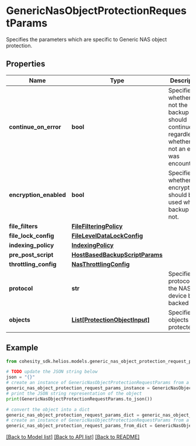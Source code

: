 # GenericNasObjectProtectionRequestParams

Specifies the parameters which are specific to Generic NAS object protection.

## Properties

Name | Type | Description | Notes
------------ | ------------- | ------------- | -------------
**continue_on_error** | **bool** | Specifies whether or not the backup should continue regardless of whether or not an error was encountered. | [optional] 
**encryption_enabled** | **bool** | Specifies whether the encryption should be used while backup or not. | [optional] 
**file_filters** | [**FileFilteringPolicy**](FileFilteringPolicy.md) |  | [optional] 
**file_lock_config** | [**FileLevelDataLockConfig**](FileLevelDataLockConfig.md) |  | [optional] 
**indexing_policy** | [**IndexingPolicy**](IndexingPolicy.md) |  | [optional] 
**pre_post_script** | [**HostBasedBackupScriptParams**](HostBasedBackupScriptParams.md) |  | [optional] 
**throttling_config** | [**NasThrottlingConfig**](NasThrottlingConfig.md) |  | [optional] 
**protocol** | **str** | Specifies the protocol of the NAS device being backed up. | [optional] 
**objects** | [**List[ProtectionObjectInput]**](ProtectionObjectInput.md) | Specifies the objects to be protected. | 

## Example

```python
from cohesity_sdk.helios.models.generic_nas_object_protection_request_params import GenericNasObjectProtectionRequestParams

# TODO update the JSON string below
json = "{}"
# create an instance of GenericNasObjectProtectionRequestParams from a JSON string
generic_nas_object_protection_request_params_instance = GenericNasObjectProtectionRequestParams.from_json(json)
# print the JSON string representation of the object
print(GenericNasObjectProtectionRequestParams.to_json())

# convert the object into a dict
generic_nas_object_protection_request_params_dict = generic_nas_object_protection_request_params_instance.to_dict()
# create an instance of GenericNasObjectProtectionRequestParams from a dict
generic_nas_object_protection_request_params_from_dict = GenericNasObjectProtectionRequestParams.from_dict(generic_nas_object_protection_request_params_dict)
```
[[Back to Model list]](../README.md#documentation-for-models) [[Back to API list]](../README.md#documentation-for-api-endpoints) [[Back to README]](../README.md)


